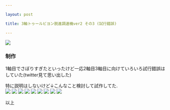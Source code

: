 ```yaml
---

layout: post

title: 3軸トゥールビヨン脱進調速機ver2 その3 (試行錯誤)  

---
```


<img src="https://gakuseishitsu.github.io/images/clock2018/another/another_001.jpg">

### 制作
1軸目でさぼりすぎたといったけど一応2軸目3軸目に向けていろいろ試行錯誤はしていた(twitter見て思い出した)  

特に説明はしないけど↓こんなこと検討して試作してた.  
<img src="https://gakuseishitsu.github.io/images/clock2018/another/another_002.jpg">
<img src="https://gakuseishitsu.github.io/images/clock2018/another/another_003.jpg">
<img src="https://gakuseishitsu.github.io/images/clock2018/another/another_004.jpg">
<img src="https://gakuseishitsu.github.io/images/clock2018/another/another_005.jpg">
<img src="https://gakuseishitsu.github.io/images/clock2018/another/another_006.jpg">
<img src="https://gakuseishitsu.github.io/images/clock2018/another/another_007.jpg">
<img src="https://gakuseishitsu.github.io/images/clock2018/another/another_008.jpg">
<img src="https://gakuseishitsu.github.io/images/clock2018/another/another_009.jpg">
<img src="https://gakuseishitsu.github.io/images/clock2018/another/another_010.jpg">

以上  